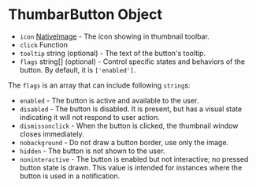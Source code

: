 # ThumbarButton Object

* `icon` [NativeImage](latest/api/native-image.md) - The icon showing in thumbnail
  toolbar.
* `click` Function
* `tooltip` string (optional) - The text of the button's tooltip.
* `flags` string[] (optional) - Control specific states and behaviors of the
  button. By default, it is `['enabled']`.

The `flags` is an array that can include following `string`s:

* `enabled` - The button is active and available to the user.
* `disabled` - The button is disabled. It is present, but has a visual state
  indicating it will not respond to user action.
* `dismissonclick` - When the button is clicked, the thumbnail window closes
  immediately.
* `nobackground` - Do not draw a button border, use only the image.
* `hidden` - The button is not shown to the user.
* `noninteractive` - The button is enabled but not interactive; no pressed
  button state is drawn. This value is intended for instances where the button
  is used in a notification.
